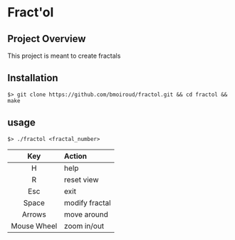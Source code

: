 # Fract'ol

## Project Overview

This project is meant to create fractals

## Installation

```
$> git clone https://github.com/bmoiroud/fractol.git && cd fractol && make
```

## usage

```
$> ./fractol <fractal_number>
```

| Key         | Action         |
|:-----------:|:---------------|
| H           | help           |
| R           | reset view     |
| Esc         | exit           |
| Space       | modify fractal |
| Arrows      | move around    |
| Mouse Wheel | zoom in/out    |

